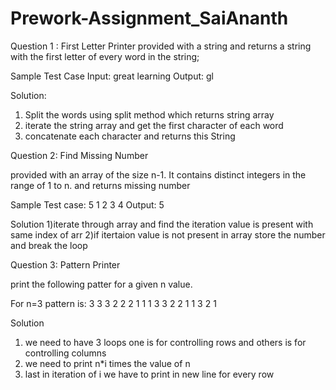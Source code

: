 # Prework-Assignment_SaiAnanth

Question 1 : First Letter Printer
provided with a string and returns a string with the first letter of every word in the string;

Sample Test Case
Input:
great learning
Output: 
gl

Solution:
1) Split the words using split method which returns string array
2) iterate the string array and get the first character of each word
3) concatenate each character and returns this String


Question 2: Find Missing Number

provided with an array of the size n-1. It contains distinct integers in the range of 1 to n. and returns missing number

Sample Test case:
5
1 2 3 4
Output:
5

Solution
1)iterate through array and find the iteration value is present with same index of arr
2)if itertaion value is not present in array store the number and break the loop


Question 3: Pattern Printer

print the following patter for a given n value.

For n=3
pattern is:
3 3 3 2 2 2 1 1 1
3 3 2 2 1 1
3 2 1

Solution 
1) we need to have 3 loops one is for controlling rows and others  is for controlling columns
2) we need to print n*i times the value of n 
3) last in iteration of i we have to print in new line for every row 


